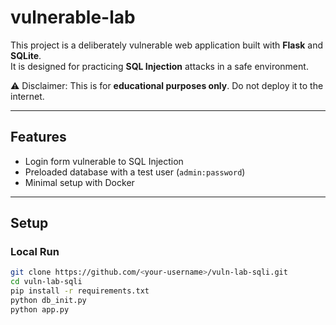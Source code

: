 # vulnerable-lab

This project is a deliberately vulnerable web application built with **Flask** and **SQLite**.  
It is designed for practicing **SQL Injection** attacks in a safe environment.  

⚠️ Disclaimer: This is for **educational purposes only**. Do not deploy it to the internet.  

---

## Features
- Login form vulnerable to SQL Injection
- Preloaded database with a test user (`admin:password`)
- Minimal setup with Docker

---

## Setup

### Local Run
```bash
git clone https://github.com/<your-username>/vuln-lab-sqli.git
cd vuln-lab-sqli
pip install -r requirements.txt
python db_init.py
python app.py
